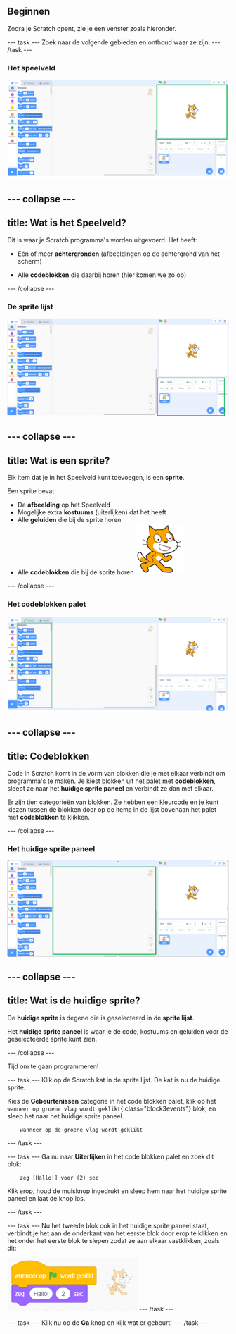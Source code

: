 ## Beginnen

Zodra je Scratch opent, zie je een venster zoals hieronder.

\--- task \--- Zoek naar de volgende gebieden en onthoud waar ze zijn. \--- /task \---

### Het speelveld

![Het Scratch venster met het speelveld gemarkeerd](images/hlStage.png)

## \--- collapse \---

## title: Wat is het Speelveld?

Dit is waar je Scratch programma's worden uitgevoerd. Het heeft:

* Eén of meer **achtergronden** \(afbeeldingen op de achtergrond van het scherm\)

* Alle **codeblokken** die daarbij horen \(hier komen we zo op\)

\--- /collapse \---

### De sprite lijst

![Het Scratch venster met de sprite lijst gemarkeerd](images/hlSpriteList.png)

## \--- collapse \---

## title: Wat is een sprite?

Elk item dat je in het Speelveld kunt toevoegen, is een **sprite**.

Een sprite bevat:

* De **afbeelding** op het Speelveld
* Mogelijke extra **kostuums** \(uiterlijken\) dat het heeft
* Alle **geluiden** die bij de sprite horen
* Alle **codeblokken** die bij de sprite horen ![](images/setup2.png)

\--- /collapse \---

### Het codeblokken palet

![Het Scratch venster met het gemarkeerde blokken palet](images/hlBlocksPalette.png)

## \--- collapse \---

## title: Codeblokken

Code in Scratch komt in de vorm van blokken die je met elkaar verbindt om programma's te maken. Je kiest blokken uit het palet met **codeblokken**, sleept ze naar het **huidige sprite paneel** en verbindt ze dan met elkaar.

Er zijn tien categorieën van blokken. Ze hebben een kleurcode en je kunt kiezen tussen de blokken door op de items in de lijst bovenaan het palet met **codeblokken** te klikken.

\--- /collapse \---

### Het huidige sprite paneel

![Het Scratch venster met de huidige sprite paneel verschijnt](images/hlCurrentSpritePanel.png)

## \--- collapse \---

## title: Wat is de huidige sprite?

De **huidige sprite** is degene die is geselecteerd in de **sprite lijst**.

Het **huidige sprite paneel** is waar je de code, kostuums en geluiden voor de geselecteerde sprite kunt zien.

\--- /collapse \---

Tijd om te gaan programmeren!

\--- task \--- Klik op de Scratch kat in de sprite lijst. De kat is nu de huidige sprite.

Kies de **Gebeurtenissen** categorie in het code blokken palet, klik op het `wanneer op groene vlag wordt geklikt`{:class="block3events"} blok, en sleep het naar het huidige sprite paneel.

```blocks3
    wanneer op de groene vlag wordt geklikt
```

\--- /task \---

\--- task \--- Ga nu naar **Uiterlijken** in het code blokken palet en zoek dit blok:

```blocks3
    zeg [Hallo!] voor (2) sec
```

Klik erop, houd de muisknop ingedrukt en sleep hem naar het huidige sprite paneel en laat de knop los.

\--- /task \---

\--- task \--- Nu het tweede blok ook in het huidige sprite paneel staat, verbindt je het aan de onderkant van het eerste blok door erop te klikken en het onder het eerste blok te slepen zodat ze aan elkaar vastklikken, zoals dit:

![](images/setup3.png) \--- /task \---

\--- task \--- Klik nu op de **Ga** knop en kijk wat er gebeurt! \--- /task \---